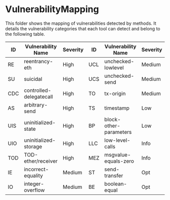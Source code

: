 # VulnerabilityMapping
This folder shows the mapping of vulnerabilities detected by methods. It details the vulnerability categories that each tool can detect and belong to the following table.

| **ID** | **Vulnerability Name**  | **Severity** | **ID** | **Vulnerability Name** | **Severity** |
| ------ | ----------------------- | ------------ | ------ | ---------------------- | ------------ |
| RE     | reentrancy-eth          | High         | UCL    | unchecked-lowlevel     | Medium       |
| SU     | suicidal                | High         | UCS    | unchecked-send         | Medium       |
| CDC    | controlled-delegatecall | High         | TO     | tx-origin              | Medium       |
| AS     | arbitrary-send          | High         | TS     | timestamp              | Low          |
| UIS    | uninitialized-state     | High         | BP     | block-other-parameters | Low          |
| UIO    | uninitialized-storage   | High         | LLC    | low-level-calls        | Info         |
| TOD    | TOD-ether/receiver      | High         | MEZ    | msgvalue-equals-zero   | Info         |
| IE     | incorrect-equality      | Medium       | ST     | send-transfer          | Opt          |
| IO     | integer-overflow        | Medium       | BE     | boolean-equal          | Opt          |
